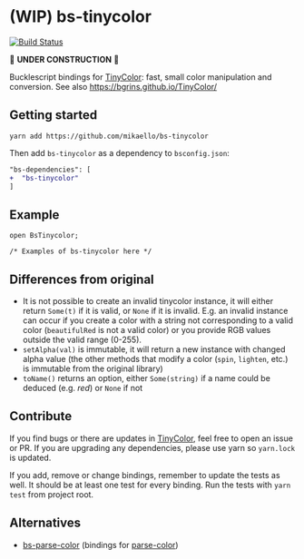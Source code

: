 # (WIP) bs-tinycolor

[![Build Status](https://travis-ci.org/mikaello/bs-tinycolor.svg?branch=master)](https://travis-ci.org/mikaello/bs-tinycolor)

🚧 **UNDER CONSTRUCTION** 🚧

Bucklescript bindings for [TinyColor](https://github.com/bgrins/TinyColor): fast, small color manipulation and conversion. See also https://bgrins.github.io/TinyColor/

## Getting started

```
yarn add https://github.com/mikaello/bs-tinycolor
```

Then add `bs-tinycolor` as a dependency to `bsconfig.json`:

```diff
"bs-dependencies": [
+  "bs-tinycolor"
]
```

## Example

```reason
open BsTinycolor;

/* Examples of bs-tinycolor here */
```

## Differences from original

- It is not possible to create an invalid tinycolor instance, it will either return `Some(t)` if it is valid, or `None` if it is invalid. E.g. an invalid instance can occur if you create a color with a string not corresponding to a valid color (`beautifulRed` is not a valid color) or you provide RGB values outside the valid range (0-255).
- `setAlpha(val)` is immutable, it will return a new instance with changed alpha value (the other methods that modify a color (`spin`, `lighten`, etc.) is immutable from the original library)
- `toName()` returns an option, either `Some(string)` if a name could be deduced (e.g. _red_) or `None` if not

## Contribute

If you find bugs or there are updates in [TinyColor](https://github.com/bgrins/TinyColor), feel free to open an issue or PR. If you are upgrading any dependencies, please use yarn so `yarn.lock` is updated.

If you add, remove or change bindings, remember to update the tests as well. It should be at least one test for every binding. Run the tests with `yarn test` from project root.

## Alternatives

- [bs-parse-color](https://redex.github.io/package/unpublished/theatlasroom/bs-parse-color/) (bindings for [parse-color](https://github.com/substack/parse-color))
